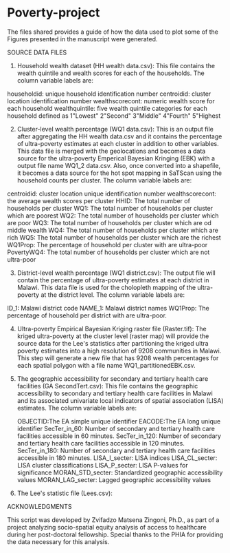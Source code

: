 # Poverty-project
The files shared provides a guide of how the data used to plot some of the Figures presented in the manuscript were generated. 

SOURCE DATA FILES

1. Household wealth dataset (HH wealth data.csv): This file contains the wealth quintile and wealth scores for each of the households. The column variable labels are:
   
householdid: unique household identification number
centroidid: cluster location identification number
wealthscorecont: numeric wealth score for each household
wealthquintile: five wealth quintile categories for each household defined as 1"Lowest" 2"Second" 3"Middle" 4"Fourth" 5"Highest

2. Cluster-level wealth percentage (WQ1 data.csv): This is an output file after aggregating the HH wealth data.csv and it contains the percentage of ultra-poverty estimates at each cluster in addition to other variables. This data file is merged with the geolocations and becomes a data source for the ultra-poverty Emperical Bayesian Kringing (EBK) with a output file name WQ1_2 data.csv. Also, once converted into a shapefile, it becomes a data source for the hot spot mapping in SaTScan using the household counts per cluster. The column variable labels are:
   
centroidid: cluster location unique identification number
wealthscorecont: the average wealth scores per cluster
HHID: The total number of households per cluster
WQ1: The total number of households per cluster which are poorest
WQ2: The total number of households per cluster which are poor
WQ3: The total number of households per cluster which are od middle wealth
WQ4: The total number of households per cluster which are rich
WQ5: The total number of households per cluster which are the richest
WQ1Prop: The percentage of household per cluster with are ultra-poor
PovertyWQ4: The total number of households per cluster which are not ultra-poor

3. District-level wealth percentage (WQ1 district.csv): The output file will contain the percentage of ultra-poverty estimates at each district in Malawi. This data file is used for the cholopleth mapping of the ultra-poverty at the district level. The column variable labels are:
   
ID_1: Malawi district code
NAME_1: Malawi district names
WQ1Prop: The percentage of household per district with are ultra-poor.

4. Ultra-poverty Empirical Bayesian Kriging raster file (Raster.tif): The kriged ultra-poverty at the cluster level (raster map) will provide the source data for the Lee's statistics after partitioning the kriged ultra poverty estimates into a high resolution of 9208 communities in Malawi. This step will generate a new file that has 9208 wealth percentages for each spatial polygon with a file name WQ1_partitionedEBK.csv.

5. The geographic accessibility for secondary and tertiary health care facilities (GA SecondTert.csv): This file contains the geographic accessibility to secondary and tertiary health care facilities in Malawi and its associated univariate local indicators of spatial association (LISA) estimates. The column variable labels are:
   
   OBJECTID:The EA simple unique identifier
   EACODE:The EA long unique identifier
   SecTer_in_60: Number of secondary and tertiary health care facilities accessible in 60 minutes.
   SecTer_in_120: Number of secondary and tertiary health care facilities accessible in 120 minutes.
   SecTer_in_180: Number of secondary and tertiary health care facilities accessible in 180 minutes.
   LISA_I_secter: LISA indices
   LISA_CL_secter: LISA cluster classifications
   LISA_P_secter: LISA P-values for significance
   MORAN_STD_secter: Standardized geographic accessibility values
   MORAN_LAG_secter: Lagged geographic accessibility values

6. The Lee's statistic file (Lees.csv):

ACKNOWLEDGMENTS 

This script was developed by Zvifadzo Matsena Zingoni, Ph.D., as part of a project analyzing socio-spatial equity analysis of access to healthcare during her post-doctoral fellowship. Special thanks to the PHIA for providing the data necessary for this analysis.

